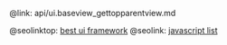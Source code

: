 @link: api/ui.baseview_gettopparentview.md

@seolinktop: [best ui framework](https://webix.com)
@seolink: [javascript list](https://webix.com/widget/list/)